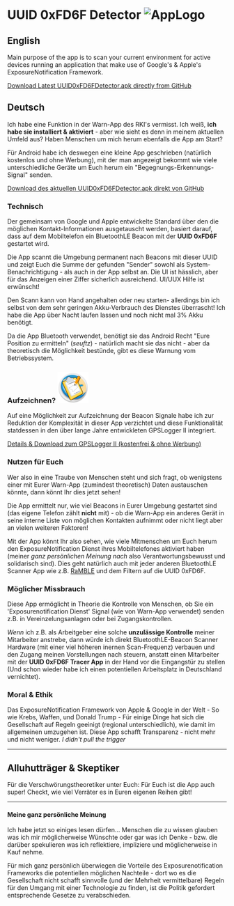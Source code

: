 # UUID 0xFD6F Detector ![AppLogo](/app/src/main/res/mipmap-hdpi/ic_launcher_round.png)
## English
Main purpose of the app is to scan your current environment for active devices running an application that make use of Google's & Apple's ExposureNotification Framework.

[Download Latest UUID0xFD6FDetector.apk directly from GitHub](/releases/download/0.9.1.1/UUID0xFD6F_v0.9.1.1.apk)

## Deutsch
[//]: # (Ich habe eine Funktion in der Corona-Warn-App des RKI's vermisst. Ich weiß, **ich habe sie installiert & aktiviert** - aber wie sieht es denn in meinem aktuellen Umfeld aus? Haben Menschen um mich herum ebenfalls die App am Start?)
Ich habe eine Funktion in der Warn-App des RKI's vermisst. Ich weiß, **ich habe sie installiert & aktiviert** - aber wie sieht es denn in meinem aktuellen Umfeld aus? Haben Menschen um mich herum ebenfalls die App am Start?

[//]: # (Für Android habe ich deswegen eine kleine App geschrieben -natürlich kostenlos und ohne Werbung-, mit der man angezeigt bekommt wie viele unterschiedliche Geräte um Euch herum ein Corona-Warn-App "Begegnungs-Erkennungs-Signal" senden.)
Für Android habe ich deswegen eine kleine App geschrieben (natürlich kostenlos und ohne Werbung), mit der man angezeigt bekommt wie viele unterschiedliche Geräte um Euch herum ein "Begegnungs-Erkennungs-Signal" senden.

[Download des aktuellen UUID0xFD6FDetector.apk direkt von GitHub](/releases/download/0.9.1.1/UUID0xFD6F_v0.9.1.1.apk)

### Technisch
Der gemeinsam von Google und Apple entwickelte Standard über den die möglichen Kontakt-Informationen ausgetauscht werden, basiert darauf, dass auf dem Mobiltelefon ein BluetoothLE Beacon mit der **UUID 0xFD6F** gestartet wird.

Die App scannt die Umgebung permanent nach Beacons mit dieser UUID und zeigt Euch die Summe der gefunden "Sender" sowohl als System-Benachrichtigung - als auch in der App selbst an. Die UI ist hässlich, aber für das Anzeigen einer Ziffer sicherlich ausreichend. UI/UUX Hilfe ist erwünscht!

Den Scann kann von Hand angehalten oder neu starten- allerdings bin ich selbst von dem sehr geringen Akku-Verbrauch des Dienstes überrascht! Ich habe die App über Nacht laufen lassen und noch nicht mal 3% Akku benötigt.

Da die App Bluetooth verwendet, benötigt sie das Android Recht "Eure Position zu ermitteln" (*seuftz*) - natürlich macht sie das nicht - aber da theoretisch die Möglichkeit bestünde, gibt es diese Warnung vom Betriebssystem.

### Aufzeichnen? ![GPSLoggerII](/misc/docs/gpsl-icon.png)
Auf eine Möglichkeit zur Aufzeichnung der Beacon Signale habe ich zur Reduktion der Komplexität in dieser App verzichtet und diese Funktionalität statdessen in den über lange Jahre entwickleten GPSLogger II integriert.

[Details & Download zum GPSLogger II (kostenfrei & ohne Werbung)](/LOGGING.md)

### Nutzen für Euch
Wer also in eine Traube von Menschen steht und sich fragt, ob wenigstens einer mit Eurer Warn-App (zumindest theoretisch) Daten austauschen könnte, dann könnt Ihr dies jetzt sehen!

Die App ermittelt nur, wie viel Beacons in Eurer Umgebung gestartet sind (das eigene Telefon zählt **nicht** mit) - ob die Warn-App ein anderes Gerät in seine interne Liste von möglichen Kontakten aufnimmt oder nicht liegt aber an vielen weiteren Faktoren!

Mit der App könnt Ihr also sehen, wie viele Mitmenschen um Euch herum den ExposureNotification Dienst ihres Mobiltelefones aktiviert haben (meiner _ganz persönlichen Meinung nach_ also Verantwortungsbewusst und solidarisch sind). Dies geht natürlich auch mit jeder anderen BluetoothLE Scanner App wie z.B. [RaMBLE](https://play.google.com/store/apps/details?id=com.contextis.android.BLEScanner&hl=en) und dem Filtern auf die UUID 0xFD6F.

### Möglicher Missbrauch
Diese App ermöglicht in Theorie die Kontrolle von Menschen, ob Sie ein 'Exposurenotification Dienst' Signal (wie von Warn-App verwendet) senden z.B. in Vereinzelungsanlagen oder bei Zugangskontrollen.

_Wenn_ ich z.B. als Arbeitgeber eine solche __unzulässige Kontrolle__ meiner Mitarbeiter anstrebe, dann würde ich direkt BluetoothLE-Beacon Scanner Hardware (mit einer viel höheren inernen Scan-Frequenz) verbauen und den Zugang meinen Vorstellungen nach steuern, anstatt einen Mitarbeiter mit der **UUID 0xFD6F Tracer App** in der Hand vor die Eingangstür zu stellen (Und schon wieder habe ich einen potentiellen Arbeitsplatz in Deutschland vernichtet).

### Moral & Ethik
Das ExposureNotification Framework von Apple & Google in der Welt - So wie Krebs, Waffen, und Donald Trump - Für einige Dinge hat sich die Gesellschaft auf Regeln geeinigt (regional unterschiedlich), wie damit im allgemeinen umzugehen ist. Diese App schafft Transparenz - nicht mehr und nicht weniger. _I didn't pull the trigger_

[//]: # (Vorab - Natürlich birgt ein _nicht vorhandener_ 'Exposurenotification Dienst' **keine** potentielle Gefahr einer Körperverletzung!)
[//]: # (Wenn mir jemand heute in Gütersloh einen Baseballschläger swingend entgegenkommt, dann treffe ich ganz alleine die Entscheidung [basierend auf meiner persönlichen Einstellung] ob und wie ich diesem Mitmenschen offen und unvoreingenommen begegne [oder es ggf. doch vermeide]. Wenn mir jemand mit einem Stiletto in der Hand entgegen kommt, habe ich weniger Möglichkeiten mein eigenes Verhalten der aktuellen Situation anzupassen [weshalb es mir durchaus Sinn ergibt, das solche Messer hierzulande Verboten sind].)
[//]: # ("_Ja - aber das ist doch was völlig anders_" - I don't think so!)    
   
---
## Alluhutträger & Skeptiker
Für die Verschwörungstheoretiker unter Euch: Für Euch ist die App auch super! Checkt, wie viel Verräter es in Euren eigenen Reihen gibt!

---
#### Meine ganz persönliche Meinung
Ich habe jetzt so einiges lesen dürfen... Menschen die zu wissen glauben was ich mir möglicherweise Wünschte oder gar was ich Denke - bzw. die darüber spekulieren was ich reflektiere, impliziere und möglicherweise in Kauf nehme.

Für mich ganz persönlich überwiegen die Vorteile des Exposurenotification Frameworks die potentiellen möglichen Nachteile - dort wo es die Gesellschaft nicht schafft sinnvolle (und der Mehrheit vermittelbare) Regeln für den Umgang mit einer Technologie zu finden, ist die Politik gefordert entsprechende Gesetze zu verabschieden.
  
[//]: # (Schon so einige male habe ich mich in den letzten Monaten dabei ertappt, dass ich Denke, dass ich mit wünschte "_Corona mache doch bitte Unfruchtbar/Impotent_")
